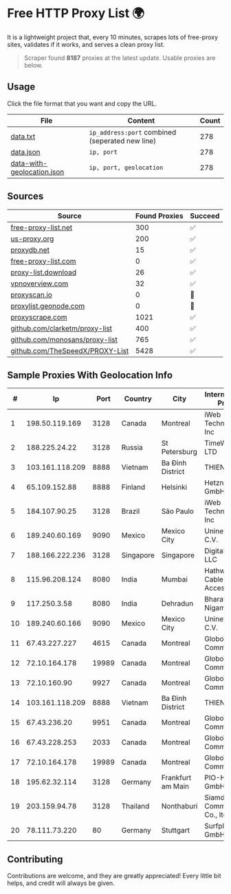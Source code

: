 
# Free HTTP Proxy List 🌍

It is a lightweight project that, every 10 minutes, scrapes lots of free-proxy sites, validates if it works, and serves a clean proxy list.


> Scraper found **8187** proxies at the latest update. Usable proxies are below.

## Usage

Click the file format that you want and copy the URL.


|File|Content|Count|
|----|-------|-----|
|[data.txt](https://raw.githubusercontent.com/themiralay/Proxy-List-World/master/data.txt)|`ip_address:port` combined (seperated new line)|278|
|[data.json](https://raw.githubusercontent.com/themiralay/Proxy-List-World/master/data.json)|`ip, port`|278|
|[data-with-geolocation.json](https://raw.githubusercontent.com/themiralay/Proxy-List-World/master/data-with-geolocation.json)|`ip, port, geolocation`|278|

## Sources

|Source|Found Proxies|Succeed|
|------|-------------|-------|
|[free-proxy-list.net](https://free-proxy-list.net)|300|✅|
|[us-proxy.org](https://www.us-proxy.org)|200|✅|
|[proxydb.net](http://proxydb.net)|15|✅|
|[free-proxy-list.com](https://free-proxy-list.com/?page=&port=&type%5B%5D=http&type%5B%5D=https&up_time=0&search=Search)|0|✅|
|[proxy-list.download](https://www.proxy-list.download/HTTP)|26|✅|
|[vpnoverview.com](https://vpnoverview.com/privacy/anonymous-browsing/free-proxy-servers)|32|✅|
|[proxyscan.io](https://www.proxyscan.io)|0|🚫|
|[proxylist.geonode.com](https://proxylist.geonode.com/api/proxy-list?limit=300&page=1&sort_by=lastChecked&sort_type=desc&protocols=http,https)|0|🚫|
|[proxyscrape.com](https://api.proxyscrape.com/v2/?request=displayproxies&protocol=http&timeout=10000&country=all&ssl=all&anonymity=all)|1021|✅|
|[github.com/clarketm/proxy-list](https://raw.githubusercontent.com/clarketm/proxy-list/master/proxy-list-raw.txt)|400|✅|
|[github.com/monosans/proxy-list](https://raw.githubusercontent.com/monosans/proxy-list/main/proxies/http.txt)|765|✅|
|[github.com/TheSpeedX/PROXY-List](https://raw.githubusercontent.com/TheSpeedX/PROXY-List/master/http.txt)|5428|✅|


## Sample Proxies With Geolocation Info

|#|Ip|Port|Country|City|Internet Service Provider|
|-|--|----|-------|----|-------------------------|
|1|198.50.119.169|3128|Canada|Montreal|iWeb Technologies Inc|
|2|188.225.24.22|3128|Russia|St Petersburg|TimeWeb Co. LTD|
|3|103.161.118.209|8888|Vietnam|Ba Đình District|THIENCO|
|4|65.109.152.88|8888|Finland|Helsinki|Hetzner Online GmbH|
|5|184.107.90.25|3128|Brazil|São Paulo|iWeb Technologies Inc|
|6|189.240.60.169|9090|Mexico|Mexico City|Uninet S.A. de C.V.|
|7|188.166.222.236|3128|Singapore|Singapore|DigitalOcean, LLC|
|8|115.96.208.124|8080|India|Mumbai|Hathway IP over Cable Internet Access|
|9|117.250.3.58|8080|India|Dehradun|Bharat Sanchar Nigam Ltd|
|10|189.240.60.166|9090|Mexico|Mexico City|Uninet S.A. de C.V.|
|11|67.43.227.227|4615|Canada|Montreal|GloboTech Communications|
|12|72.10.164.178|19989|Canada|Montreal|GloboTech Communications|
|13|72.10.160.90|9927|Canada|Montreal|GloboTech Communications|
|14|103.161.118.209|8888|Vietnam|Ba Đình District|THIENCO|
|15|67.43.236.20|9951|Canada|Montreal|GloboTech Communications|
|16|67.43.228.253|2033|Canada|Montreal|GloboTech Communications|
|17|72.10.164.178|19989|Canada|Montreal|GloboTech Communications|
|18|195.62.32.114|3128|Germany|Frankfurt am Main|PIO-Hosting GmbH|
|19|203.159.94.78|3128|Thailand|Nonthaburi|Siamdata Communication Co., ltd.|
|20|78.111.73.220|80|Germany|Stuttgart|Surfplanet GmbH|



## Contributing

Contributions are welcome, and they are greatly appreciated! Every
little bit helps, and credit will always be given.

